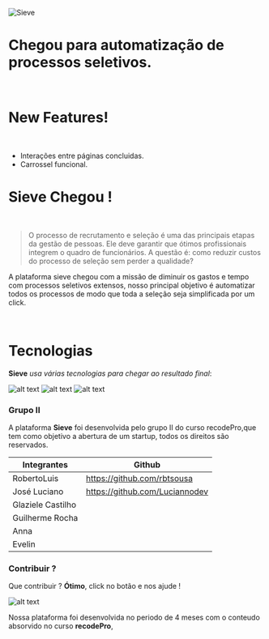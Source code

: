 
![Sieve](https://i.imgur.com/Ki4XLu6.png)


# Chegou para automatização de processos seletivos.
   &nbsp;
                &nbsp;
# New Features!
&nbsp;
  - Interações entre páginas concluidas.
  - Carrossel funcional.
    &nbsp;
            &nbsp;
                        &nbsp;
                                  
# Sieve Chegou !

&nbsp;

> O processo de recrutamento e seleção é uma das principais etapas da gestão de pessoas.
> Ele deve garantir que ótimos profissionais integrem o quadro de funcionários. A questão é:
> como reduzir custos do processo de seleção sem perder a qualidade?
&nbsp;
        
   A plataforma sieve chegou com a missão de diminuir os gastos e tempo com processos seletivos extensos, nosso principal objetivo é automatizar todos os processos de modo que toda a seleção seja simplificada por um click.
   
&nbsp;

# Tecnologias

**Sieve** *usa várias tecnologias para chegar ao resultado final*:

![alt text](https://i.imgur.com/XBnE6cA.png "react")     ![alt text](https://i.imgur.com/0TCdTWx.png "nodejs") ![alt text](https://i.imgur.com/WnLUX23.png "nodejs") 



### Grupo II

A plataforma **Sieve** foi desenvolvida pelo grupo II do curso recodePro,que tem como objetivo a abertura de um startup, todos os direitos são reservados.

| Integrantes | Github |
| ------ | ------ |
| RobertoLuis | https://github.com/rbtsousa
| José Luciano | https://github.com/Luciannodev
| Glaziele Castilho |  |
| Guilherme Rocha |  |
| Anna |  |
| Evelin |  |


### Contribuir ?

Que contribuir ?  **Ótimo**, click no botão e nos ajude !


![alt text](https://i.imgur.com/eSewvJX.png "nodejs") 


Nossa plataforma foi desenvolvida no periodo de 4 meses com o conteudo absorvido no curso **recodePro**, 
